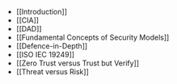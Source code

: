 - [[Introduction]]
- [[CIA]]
- [[DAD]]
- [[Fundamental Concepts of Security Models]]
- [[Defence-in-Depth]]
- [[ISO IEC 19249]]
- [[Zero Trust versus Trust but Verify]]
- [[Threat versus Risk]]


